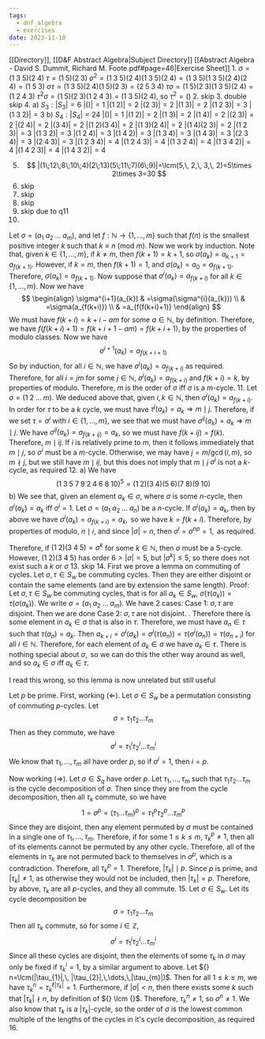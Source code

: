 ```yaml
---
tags:
  - dnf_algebra
  - exercises
date: 2023-11-10
---
```

[[Directory]], [[D&F Abstract Algebra|Subject Directory]]
[[Abstract Algebra - David S. Dummit, Richard M. Foote.pdf#page=46|Exercise Sheet]]
1. 
${}  {  \sigma=(1\;3\;5)(2\;4)  }$ 
${  {} \tau=(1\;5)(2\;3) {}  }$
${  {} \sigma^{2}=(1\; 3\; 5)(2\; 4)(1\; 3\; 5)(2\; 4)=(1\; 3\; 5)(1\; 3\; 5)(2\; 4)(2\;4)=(1\;5\;3) {}  }$
${  {} \sigma \tau=(1\;3\;5)(2\;4)(1\;5)(2\;3)=(2\;5\;3\;4) {}  }$
${  {} \tau \sigma=(1\;5)(2\;3)(1\;3\;5)(2\;4)=(1\;2\;4\;3) {}  }$
${  {} \tau^{2}\sigma=(1\;5)(2\;3)(1\;2\;4\;3)=(1\;3\;5)(2\;4) {}  }$, so $\tau^{2}=()$
2. skip
3. double skip
4. 
a) ${} S_{3}:|S_{3}|=6 {}$
${} |()|=1 {}$
${} |(1\;2)|=2 {}$
${} |(2\;3)|=2$
${} |(1\;3)|=2 {}$
${} |(1\;2\;3)|=3 {}$
$|(1\;3\;2)|=3$
b) ${} S_{4}:|S_{4}|=24 {}$
${} |()|=1 {}$
${} |(1\;2)|=2 {}$
${} |(1\;3)|=2 {}$
${} |(1\;4)|=2 {}$
${} |(2\;3)|=2 {}$
${} |(2\;4)|=2 {}$
$|(3\;4)|=2$
$|(1\;2)(3\;4)|=2$
$|(1\;3)(2\;4)|=2 {}$
$|(1\;4)(2\;3)|=2$
${} |(1\;2\;3)|=3 {}$
$|(1\;3\;2)|=3$
${} |(1\;2\;4)|=3 {}$
${} |(1\;4\;2)|=3 {}$
${} |(1\;3\;4)|=3 {}$
$|(1\;4\;3)|=3$
${} |(2\;3\;4)|=3 {}$
${} |(2\;4\;3)|=3 {}$
${} |(1\;2\;3\;4)|=4 {}$
$|(1\;2\;4\;3)|=4$
$|(1\;3\;2\;4)|=4 {}$
${} |(1\;3\;4\;2)|=4 {}$
${} |(1\;4\;2\;3)|=4 {}$
$|(1\;4\;3\;2)|=4$

5. $$
|(1\;12\;8\;10\;4)(2\;13)(5\;11\;7)(6\;9)|=\lcm(5,\, 2,\, 3,\, 2)=5\times 2\times 3=30
$$
6. skip
7. skip
8. skip
9. skip due to q11
10. 
Let ${} \sigma=(a_{1}\;a_{2}\;\dots\;a_{m})$, and let ${} f:\mathbb{N}\to{}\{ 1,\,\dots,\,m \} {}$ such that ${} f(n) {}$ is the smallest positive integer $k$ such that $k\equiv n\:(\mathrm{mod}\  m)$. Now we work by induction. Note that, given ${} k \in  \{ 1,\,\dots,\,m \} {}$, if ${} k\neq m {}$, then ${} f(k+1)=k+1 {}$, so ${} \sigma(a_{k})=a_{k+1}=a_{f(k+1)}$. However, if ${} k=m$, then ${} f(k+1)=1 {}$, and $\sigma(a_{k})=a_{0}=a_{f(k+1) }$. Therefore, ${} \sigma(a_{k})=a_{f(k+1) }$. Now suppose that ${} \sigma^{i}(a_{k})=a_{f(k+i)}$ for all ${} k \in  \{ 1,\,\dots,\,m \}$. Now we have 
$$
\begin{align}
\sigma^{i+1}(a_{k}) & =\sigma(\sigma^{i}(a_{k})) \\
 & =\sigma(a_{f(k+i)}) \\
 & =a_{f(f(k+i)+1)}
\end{align}
$$
We must have ${} f(k+i)=k+i-am {}$ for some ${} a \in \mathbb{N} {}$, by definition. Therefore, we have ${} f(f(k+i)+1)=f(k+i+1-am)=f(k+i+1)$, by the properties of modulo classes.
Now we have
$$
\sigma^{i+1}(a_{k})=a_{f(k+i+1)}
$$
So by induction, for all ${} i \in \mathbb{N} {}$, we have ${} \sigma^{i}(a_{k})=a_{f(k+i)}$ as required. 
Therefore, for all ${} i=jm$ for some ${} j \in \mathbb{N} {}$, ${} \sigma^{i}(a_{k})=a_{f(k+i)} {}$ and ${} f(k+i)=k {}$, by properties of modulo. Therefore, $m {}$ is the order of $\sigma$ iff $\sigma {}$ is a ${} m {}$-cycle. 
11. 
Let ${} \sigma=(1\;2\;\dots\;m) {}$. We deduced above that, given ${} i,\, k \in  \mathbb{N} {}$, then ${} \sigma^{i}(a_{k})=a_{f(k+i)} {}$. In order for $\tau {}$ to be a ${} k$ cycle, we must have ${} \tau^{j}(a_{k})=a_{k}\Rightarrow m\mid j {}$. Therefore, if we set ${} \tau=\sigma^{i} {}$ with ${} i \in  \{ 1,\,\dots,\,m \} {}$, we see that we must have ${} \sigma^{ij}(a_{k})=a_{k}\Rightarrow m\mid j {}$. We have ${} \sigma^{ij}(a_{k})=a_{f(k+ij)}=a_{k} {}$, so we must have ${} f(k+ij)=f(k)$. Therefore, ${} m\mid ij$. If $i {}$ is relatively prime to $m {}$, then it follows immediately that $m\mid j {}$, so ${} \sigma^{i} {}$ must be a $m {}$-cycle. Otherwise, we may have $j=m /\gcd(i,\, m)$, so $m\nmid j {}$, but we still have ${} m \mid ij$, but this does not imply that ${} m \mid j {}$ ${} \sigma^{i} {}$ is not a $k {}$-cycle, as required
12. 
a) We have $$
(1\;3\;5\;7\;9\;2\;4\;6\;8\;10)^{5}=(1\;2)(3\;4)(5\;6)(7\;8)(9\;10)
$$
b) We see that, given an element ${} a_{k}\in \sigma {}$, where ${} \sigma {}$ is some ${} n$-cycle, then ${} \sigma^{i}(a_{k})=a_{k} {}$ iff ${} \sigma^{i}=1 {}$. 
Let ${} \sigma=(a_{1}\;a_{2}\;\dots\;a_{n})$ be a $n$-cycle. If ${} \sigma^{i}(a_{k})=a_{k} {}$, then by above we have ${} \sigma^{i}(a_{k})=a_{f(k+i)}=a_{k}, {}$ so we have ${} k=f(k+i) {}$. Therefore, by properties of modulo, ${} n\mid i {}$, and since ${} |\sigma|=n {}$, then $\sigma^{i}=\sigma^{np}=1, {}$ as required.

Therefore, if ${} (1\;2)(3\;4\;5)=\sigma^{k} {}$ for some ${} k\in \mathbb{N} {}$, then ${} \sigma$ must be a $5$-cycle. However, ${} (1\;2)(3\;4\;5) {}$ has order ${} 6>|\sigma|=5 {}$, but ${} |\sigma^{k}|\leq 5 {}$, so there does not exist such a $k$ or $\sigma {}$
13. skip
14. 
First we prove a lemma on commuting of cycles. Let ${} \sigma,\, \tau \in  S_{w} {}$ be commuting cycles. Then they are either disjoint or contain the same elements (and are by extension the same length).
Proof: Let ${} \sigma,\, \tau \in S_{w} {}$ be commuting cycles, that is for all ${} a_{k} \in S_{w} {}$, ${} \sigma(\tau(a_{k}))=\tau(\sigma(a_{k})) {}$. We write ${} \sigma=(a_{1}\;a_{2}\;\dots\;a_{m}) {}$. We have 2 cases:
Case 1: ${} \sigma,\, \tau {}$ are disjoint. Then we are done
Case 2: ${} \sigma,\, \tau {}$ are not disjoint. . Therefore there is some element in ${} a_{k}\in \sigma {}$ that is also in ${} \tau {}$. Therefore, we must have ${} a_{n}\in \tau {}$ such that ${} \tau(a_{n})=a_{k} {}$. Then ${} a_{k+i}=\sigma^{i}(a_{k})=\sigma^{i}(\tau(a_{n}))=\tau(\sigma^{i}(a_{n}))=\tau(a_{n+i}) {}$ for all ${} i \in \mathbb{N}$. Therefore, for each element of $a_{k} \in \sigma {}$ we have ${} a_{k} \in  \tau {}$. There is nothing special about ${} \sigma, {}$ so we can do this the other way around as well, and so ${} a_{k} \in  \sigma {}$ iff ${} a_{k} \in  \tau {}$.

I read this wrong, so this lemma is now unrelated but still useful

Let ${} p {}$ be prime. 
First, working ${} (\Leftarrow ) {}$. Let ${} \sigma \in  S_{w}$ be a permutation consisting of commuting $p {}$-cycles. Let 
$$
\sigma=\tau_{1}\tau_{2}\dots\tau_{m}
$$
Then as they commute, we have
$$
\sigma^{i}=\tau_{1}^{i}\tau_{2}^{i}\dots\tau_{m}^{i}
$$
We know that ${} \tau_{1},\,\dots,\,\tau_{m} {}$ all have order $p {}$, so if ${} \sigma^{i}=1 {}$, then ${} i=p {}$.

Now working ${} (\Rightarrow ) {}$. Let ${} \sigma \in S_{q} {}$ have order ${} p$. Let ${} \tau_{1},\,\dots,\,\tau_{m} {}$ such that ${} \tau_{1}\tau_{2}\dots\tau _{m} {}$ is the cycle decomposition of ${} \sigma {}$. Then since they are from the cycle decomposition, then all $\tau_{k} {}$ commute, so we have
$$
1=\sigma^{p}=(\tau_{1}\dots\tau_{m})^{p}=\tau_{1}^{p}\tau_{2}^{p}\dots\tau_{m}^{p}
$$
Since they are disjoint, then any element permuted by $\sigma$ must be contained in a single one of ${} \tau_{1},\,\dots,\,\tau_{m}$. Therefore, if for some $1\leq k\leq m$, ${} \tau_{k}^{p}\neq 1 {}$, then all of its elements cannot be permuted by any other cycle. Therefore, all of the elements in ${} \tau_{k}$ are not permuted back to themselves in ${} \sigma^{p}$, which is a contradiction. Therefore, all ${} \tau_{k}^{p}=1$. Therefore, ${} |\tau_{k}| \mid p {}$. Since $p$ is prime, and ${} |\tau_{k}| \neq 1 {}$, as otherwise they would not be included, then ${} |\tau_{k}|=p {}$. Therefore, by above, ${} \tau_{k}$ are all $p$-cycles, and they all commute. 
15. 
Let ${} \sigma \in S_{w}$. Let its cycle decomposition be 
$$
\sigma=\tau_{1}\tau_{2}\dots\tau_{m}
$$
Then all ${} \tau_{k}$ commute, so for some ${} i \in \mathbb{Z} {}$, 
$$
\sigma^{i}=\tau_{1}^{i}\tau_{2}^{i}\dots\tau_{m}^{i}
$$
Since all these cycles are disjoint, then the elements of some $\tau_{k} {}$ in $\sigma$ may only be fixed if ${} \tau_{k}^{i}=1 {}$, by a similar argument to above. Let ${} n=\lcm(|\tau_{1}|,\, |\tau_{2}|,\,\dots,\,|\tau_{m}|)$. Then for all ${} 1\leq k\leq m {}$, we have ${} \tau_{k}^{n}=\tau_{k}^{\ell |\tau_{k}|}=1 {}$. Furthermore, if $|\sigma|<n$, then there exists some $k$ such that ${} |\tau_{k}| \nmid n {}$, by definition of ${} \lcm {}$. Therefore, ${} \tau^{n}_{k}\neq 1 {}$, so ${} \sigma^{n}\neq 1$. 
We also know that ${} \tau_{k}$ is a ${} |\tau _{k}|$-cycle, so the order of ${} \sigma {}$ is the lowest common multiple of the lengths of the cycles in it's cycle decomposition, as required
16. 